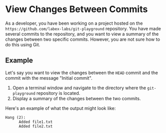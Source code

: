 # View Changes Between Commits

As a developer, you have been working on a project hosted on the `https://github.com/labex-labs/git-playground` repository. You have made several commits to the repository, and you want to view a summary of the changes between two specific commits. However, you are not sure how to do this using Git.

## Example

Let's say you want to view the changes between the `HEAD` commit and the commit with the message "Initial commit".

1. Open a terminal window and navigate to the directory where the `git-playground` repository is located.
2. Display a summary of the changes between the two commits.

Here's an example of what the output might look like:

```shell
Hang (2):
      Added file1.txt
      Added file2.txt
```

